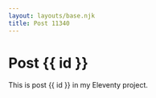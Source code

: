 ```yaml
---
layout: layouts/base.njk
title: Post 11340
---
```


# Post {{ id }}

This is post {{ id }} in my Eleventy project.
